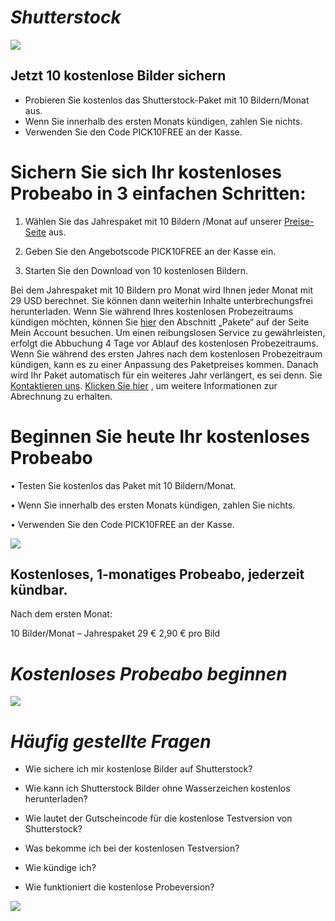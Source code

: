 # ***_Shutterstock_***

![](https://images.ctfassets.net/hrltx12pl8hq/2TRIFRwcjrTuNprkTQHVxs/088159eb8e811aaac789c24701d7fdb1/LP_image.jpg?fit=fill&w=480&h=268&fm=webp)

## Jetzt 10 kostenlose Bilder sichern
-  Probieren Sie kostenlos das Shutterstock-Paket mit 10 Bildern/Monat aus.
-  Wenn Sie innerhalb des ersten Monats kündigen, zahlen Sie nichts.
- Verwenden Sie den Code PICK10FREE an der Kasse.

# **Sichern Sie sich Ihr kostenloses Probeabo in 3 einfachen Schritten:**

1.  Wählen Sie das Jahrespaket mit 10 Bildern /Monat auf unserer [Preise-Seite](https://www.shutterstock.com/pricing) aus.

2. Geben Sie den Angebotscode PICK10FREE an der Kasse ein.

3. Starten Sie den Download von 10 kostenlosen Bildern.

Bei dem Jahrespaket mit 10 Bildern pro Monat wird Ihnen jeder Monat mit 29 USD berechnet. Sie können dann weiterhin Inhalte unterbrechungsfrei herunterladen. Wenn Sie während Ihres kostenlosen Probezeitraums kündigen möchten, können Sie [hier](https://accounts.shutterstock.com/login?next=%2Foauth%2Fauthorize%3Fstate%3D8bd3ce455419fe645668e1548fd50420%26redirect_uri%3Dhttps%253A%252F%252Fwww.shutterstock.com%252Fsstk-oauth%252Fcallback%253Flanding_page%253Dhttp%25253A%25252F%25252Fsstk.shutterstock.com%25252Faccount%25252Fplans%2526realm%253Dcustomer%26scope%3Dlicenses.create%2520licenses.view%2520organization.view%2520purchases.view%2520purchases.create%2520user.edit%2520user.email%2520user.view%2520user.address%2520organization.address%2520collections.view%2520collections.edit%2520media.upload%2520media.submit%2520media.edit%26hl%3Den%26client_id%3D4dee2-8f775-dd4c6-4e561-6e645-1aa0f)  den Abschnitt „Pakete“ auf der Seite Mein Account besuchen. Um einen reibungslosen Service zu gewährleisten, erfolgt die Abbuchung 4 Tage vor Ablauf des kostenlosen Probezeitraums. Wenn Sie während des ersten Jahres nach dem kostenlosen Probezeitraum kündigen, kann es zu einer Anpassung des Paketpreises kommen. Danach wird Ihr Paket automatisch für ein weiteres Jahr verlängert, es sei denn. Sie [Kontaktieren uns](https://www.shutterstock.com/help). [Klicken Sie hier](https://www.shutterstock.com/support/article/How-do-Shutterstock-Image-subscription-plans-work?l=en_US) ,  um weitere Informationen zur Abrechnung zu erhalten.

# **Beginnen Sie heute Ihr kostenloses Probeabo**
• Testen Sie kostenlos das Paket mit 10 Bildern/Monat.

• Wenn Sie innerhalb des ersten Monats kündigen, zahlen Sie nichts.

• Verwenden Sie den Code PICK10FREE an der Kasse.

![](https://image.shutterstock.com/z/stock-photo-decorator-hanging-picture-on-white-brick-wall-in-room-interior-design-1471037558.jpg)

## **Kostenloses, 1-monatiges Probeabo, jederzeit kündbar.**

Nach dem ersten Monat:


10 Bilder/Monat – Jahrespaket
29 €
2,90 €
pro Bild 

#        *_Kostenloses Probeabo beginnen_*

![](https://image.shutterstock.com/image-photo/human-resources-manager-conducting-job-600w-1261950043.jpg)

# ***_Häufig gestellte Fragen_***


- Wie sichere ich mir kostenlose Bilder auf Shutterstock?

- Wie kann ich Shutterstock Bilder ohne Wasserzeichen kostenlos herunterladen?

- Wie lautet der Gutscheincode für die kostenlose Testversion von Shutterstock?

- Was bekomme ich bei der kostenlosen Testversion?

- Wie kündige ich?

- Wie funktioniert die kostenlose Probeversion?

![](https://image.shutterstock.com/image-photo/successful-job-interview-boss-employee-260nw-485076070.jpg)


